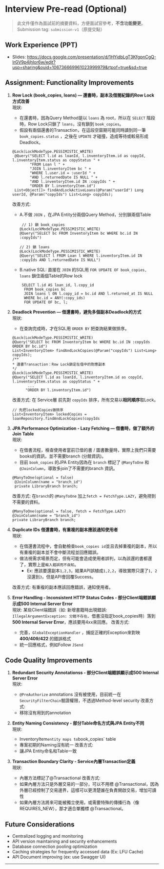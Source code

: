 # Interview Pre-read (Optional)

> 此文件僅作為面試前的摘要資料，方便面試官參考，**不含功能變更**。  
> Submission tag: `submission-v1`（原提交點）

## Work Experience (PPT)
- Slides: https://docs.google.com/presentation/d/1HYidbLgT3KfgpnCgQ-IrGV9p4jhIor6w/edit?usp=sharing&ouid=106736669961023999979&rtpof=true&sd=true

## Assignment: Functionality Improvements
1) **Row Lock (book_copies, loans) — 還書時，副本及借閱紀錄的Row Lock 方式改善**  
   現狀:
    - 在還書時，因為Query Method是以 `loans` 為 root，所以在 `SELECT` 階段時，Row Lock只鎖了 `loans`，沒有鎖到 `book_copies`。
    - 假設有兩個還書的Transaction，在這段空窗期可能同時讀到同一筆 `book_copies.status` ，之後在 `UPDATE` 才碰撞，造成等待或較易形成Deadlock。
   ```
   @Lock(LockModeType.PESSIMISTIC_WRITE)
    @Query("SELECT l.id as loanId, l.inventoryItem.id as copyId, l.inventoryItem.status as copyStatus " +
           "FROM Loan l " +
           "JOIN l.inventoryItem bc " +
           "WHERE l.user.id = :userId " +
           "AND l.returnedDate IS NULL " +
           "AND l.inventoryItem.id IN :copyIds " +
           "ORDER BY l.inventoryItem.id")
    List<Object[]> findAndLockActiveLoans(@Param("userId") Long userId, @Param("copyIds") List<Long> copyIds);
   ```
   改善方式:
    - A.不做 `JOIN` ，在JPA Entity分兩個Query Method，分別鎖兩個Table
       ```
        // 1) 鎖 book_copies
       @Lock(LockModeType.PESSIMISTIC_WRITE)
       @Query("SELECT bc FROM InventoryItem bc WHERE bc.id IN :copyIds")
 
       // 2) 鎖 loans
       @Lock(LockModeType.PESSIMISTIC_WRITE)
       @Query("SELECT l FROM Loan l WHERE l.inventoryItem.id IN :copyIds AND l.returnedDate IS NULL")
       ```
    - B.native SQL: 直接在 `JOIN` 的SQL用 `FOR UPDATE OF book_copies, loans` 鎖住兩個Table的Row lock
       ```
        SELECT l.id AS loan_id, l.copy_id
         FROM book_copies bc
         JOIN loans l ON l.copy_id = bc.id AND l.returned_at IS NULL
         WHERE bc.id = ANY(:copy_ids) 
         FOR UPDATE OF bc, l;
       ```

2) **Deadlock Prevention — 借還書時，避免多個副本Deadlock的方式**  
   現狀:
    - 在查詢完成時，才在SQL用 `ORDER BY` 把查詢結果做排序。
   ```
   @Lock(LockModeType.PESSIMISTIC_WRITE)
   @Query("SELECT bc FROM InventoryItem bc WHERE bc.id IN :copyIds ORDER BY bc.id")
   List<InventoryItem> findAndLockCopies(@Param("copyIds") List<Long> copyIds);
   /**
   * 還書Transaction：Row Lock鎖定在借中的對應副本
   */
   @Lock(LockModeType.PESSIMISTIC_WRITE)
   @Query("SELECT l.id as loanId, l.inventoryItem.id as copyId, l.inventoryItem.status as copyStatus " +
          ...
         "ORDER BY l.inventoryItem.id")
   ```
   改善方式: 在 Service層 前先對 `copyIds` 排序，所有交易以**相同順序**取Lock。
   ```
   // 先把lockedCopies做排序
   List<InventoryItem> lockedCopies = loanRepository.findAndLockCopies(copyIds
   ```

3) **JPA Performance Optimization - Lazy Fetching — 借書時，做了額外的Join Table**  
   現狀:
    - 在借書流程，檢查使用者當前已借的書 / 圖書數量時，實際上我們只需要books的資訊，並不需要branch (分館資訊)。
    - 目前 `book_copies` 的JPA Entity因為在 `branch` 標記了 `@ManyToOne` 和 `@JoinColumn`，導致多join了不需要的branch 資訊。
   ```
   @ManyToOne(optional = false)
    @JoinColumn(name = "branch_id")
    private LibraryBranch branch;
   ```
   改善方式: 在`branch`的 `@ManyToOne` 加上`fetch = FetchType.LAZY`，避免撈到不需要的資料。
   ```
   @ManyToOne(optional = false, fetch = FetchType.LAZY)
   @JoinColumn(name = "branch_id")
   private LibraryBranch branch;
   ```       

4) **Duplicate IDs 借還書時，有重複的副本應該通知使用者**  
   現狀:
    - 在借還書流程中，會自動檢查`book_copies id`並且去掉重複的副本，所以有重複的副本並不會中斷流程並回應錯誤。
    - 做法視需求場景而定，但有可能會造成使用者誤判，以為該還的書都還了，實際上是`輸入錯誤而不自知`。
        - Ex: 應該要還副本`1,2,3`，結果API誤植成`1,2,2`，導致實際只還了`1, 2`沒還到`3`，但是API會回覆Success。

   改善方式: 有重複的副本應該回應錯誤，通知使用者。



5) **Error Handling - Inconsistent HTTP Status Codes - 部分Client端錯誤顯示成500 Internal Server Error**  
   現狀: 某些Client端錯誤（如: 新增書籍時出現錯誤: `IllegalArgumentException: 分館不存在`、借書沒指定book_copies時）落到 **500 Internal Server Error**，應該要用4xx來回應。
   改善方式:
    - 完善，`GlobalExceptionHandler` ，捕捉正確的Exception來對映 **400/409/422** 的錯誤格式
    - 統一回應格式，例如Follow `JSend`


## Code Quality Improvements

1) **Redundant Security Annotationss - 部分Client端錯誤顯示成500 Internal Server Error**  
   現狀:
    - `@PreAuthorize` annotations 沒有被使用，目前統一在`SecurityFilterChain`驗證權限，不透過Method-level security
      改善方式:
    -  移除沒有用到的annotation

2) **Entity Naming Consistency - 部分Table命名方式與JPA Entity不同**  
   現狀:
    - InventoryItem` entity maps to `book_copies` table
    - 專案初期的Naming沒有統一
      改善方式:
    - 讓JPA Entity命名和Table一致

3) **Transaction Boundary Clarity - Service內層Transaction定義**  
   現狀:
    - 內層方法標記了@Transactional
      改善方式:
    - 如果內層方法只是外層交易的一部分，可以不用標 @Transactional，因為外層已經控制了交易邊界，這樣可以更清楚誰在負責開啟交易，增加可讀性
    - 如果內層方法將來可能被獨立使用，或需要特殊的傳播行為（像 REQUIRES_NEW），那才適合單獨標 @Transactional。


## Future Considerations

- Centralized logging and monitoring
- API version maintaining and security enhancements
- Database connection pooling optimization
- Caching strategies for frequently accessed data (Ex: LFU Cache)
- API Document improving (ex: use Swagger UI)

---
